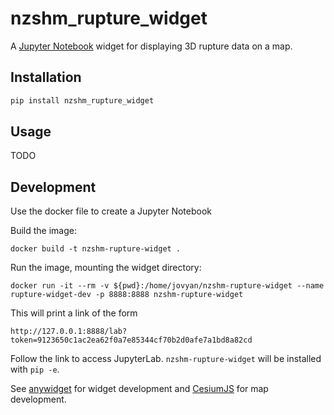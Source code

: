 # nzshm_rupture_widget

A [Jupyter Notebook](https://jupyter.org/) widget for displaying 3D rupture data on a map.

## Installation

```sh
pip install nzshm_rupture_widget
```

## Usage

TODO

## Development

Use the docker file to create a Jupyter Notebook

Build the image:

```
docker build -t nzshm-rupture-widget .
```

Run the image, mounting the widget directory:

```
docker run -it --rm -v ${pwd}:/home/jovyan/nzshm-rupture-widget --name rupture-widget-dev -p 8888:8888 nzshm-rupture-widget
```

This will print a link of the form

```
http://127.0.0.1:8888/lab?token=9123650c1ac2ea62f0a7e85344cf70b2d0afe7a1bd8a82cd
```

Follow the link to access JupyterLab. `nzshm-rupture-widget` will be installed with `pip -e`. 

See [anywidget](https://anywidget.dev/) for widget development and [CesiumJS](https://cesium.com/platform/cesiumjs/) for map development.
